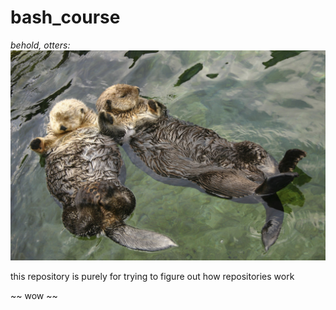 # bash_course

_behold, otters:_
![alt text](ottertime.jpg  "otter time!!!")

this repository is purely for trying to figure out how repositories work

~~ wow ~~
